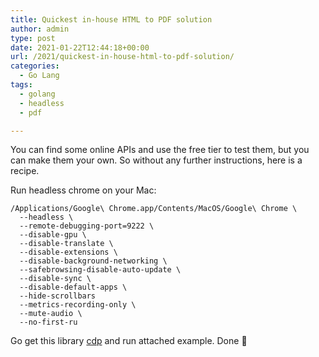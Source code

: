 ```yaml
---
title: Quickest in-house HTML to PDF solution
author: admin
type: post
date: 2021-01-22T12:44:18+00:00
url: /2021/quickest-in-house-html-to-pdf-solution/
categories:
  - Go Lang
tags:
  - golang
  - headless
  - pdf

---
```


You can find some online APIs and use the free tier to test them, but you can make them your own. So without any further instructions, here is a recipe.
<!--more-->
Run headless chrome on your Mac:

```
/Applications/Google\ Chrome.app/Contents/MacOS/Google\ Chrome \
  --headless \
  --remote-debugging-port=9222 \
  --disable-gpu \
  --disable-translate \
  --disable-extensions \
  --disable-background-networking \
  --safebrowsing-disable-auto-update \
  --disable-sync \
  --disable-default-apps \
  --hide-scrollbars
  --metrics-recording-only \
  --mute-audio \
  --no-first-ru
  ```

Go get this library [cdp](https://github.com/mafredri/cdp) and run attached example. Done 🙂